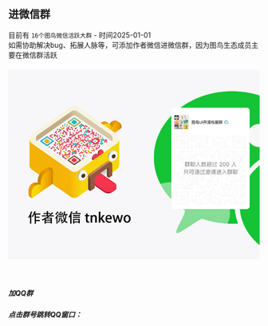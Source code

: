 ## 进微信群

目前有 `16个图鸟微信活跃大群` - 时间2025-01-01
<br>
如需协助解决bug、拓展人脉等，可添加作者微信进微信群，因为图鸟生态成员主要在微信群活跃
<div style="margin-top: 20px" class="col-md-24 col-sm-24 col-xs-24">
    <img style="width: 520px" src="../.vitepress/public/common/author/5-image.jpg" />
</div>

<br>
<br>


##### 加QQ群

##### 点击群号跳转QQ窗口：

<QQGroup></QQGroup>